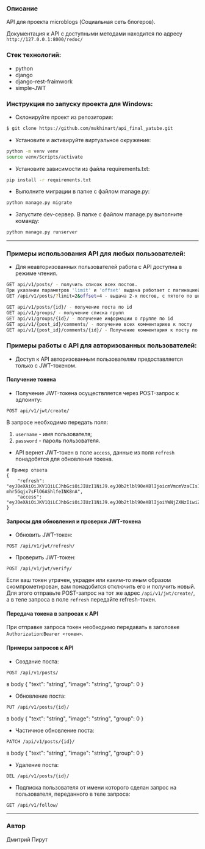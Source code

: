 ### Описание

API для проекта microblogs (Социальная сеть блогеров).

Документация к API с доступными методами находится по адресу ```http://127.0.0.1:8000/redoc/```

### Стек технологий:
- python
- django
- django-rest-fraimwork
- simple-JWT

### Инструкция по запуску проекта для Windows:

- Склонируйте проект из репозитория:

```sh
$ git clone https://github.com/mukhinart/api_final_yatube.git
```

- Установите и активируйте виртуальное окружение:

```sh
python -m venv venv 
source venv/Scripts/activate
``` 

- Установите зависимости из файла requirements.txt:

```sh
pip install -r requirements.txt
``` 

- Выполните миграции в папке с файлом manage.py:

```sh
python manage.py migrate
```

- Запустите dev-сервер. В папке с файлом manage.py выполните команду:

```sh
python manage.py runserver
```

***

### Примеры использования API для любых пользователей:

- Для неавторизованных пользователей работа с API доступна в режиме чтения.

```sh
GET api/v1/posts/ - получить список всех постов.
При указании параметров 'limit' и 'offset' выдача работает с пагинацией:
GET /api/v1/posts/?limit=2&offset=4 - выдача 2-х постов, с пятого по шестой
```

```sh
GET api/v1/posts/{id}/ - получение поста по id
GET api/v1/groups/ - получение списка групп
GET api/v1/groups/{id}/ - получение информации о группе по id
GET api/v1/{post_id}/comments/ - получение всех комментариев к посту
GET api/v1/{post_id}/comments/{id}/ - Получение комментария к посту по id
```

### Примеры работы с API для авторизованных пользователей:

- Доступ к API авторизованным пользователям предоставляется только с JWT-токеном.

#### Получение токена

- Получение JWT-токена осуществляется через POST-запрос к эдпоинту:

```
POST api/v1/jwt/create/
```

В запросе необходимо передать поля:

1. ```username``` - имя пользователя;
2. ```password``` - пароль пользователя.

- API вернет JWT-токен в поле ```access```, данные из поля ```refresh``` понадобятся для обновления токена.

```
# Пример ответа
{
    "refresh": "eyJ0eXAiOiJKV1QiLCJhbGciOiJIUzI1NiJ9.eyJ0b2tlbl90eXBlIjoicmVmcmVzaCIsImV4cCI6MTYyMDk0MTQ3NywianRpIjoiODUzYzE5MTg5NzMwNDQwNTk1ZjI3ZTBmOTAzZDcxZDEiLCJ1c2VyX2lkIjoxfQ.0vJBPIUZG4MjeU_Q-mhr5Gqjx7sFlO6AShlfeINK8nA",
    "access": "eyJ0eXAiOiJKV1QiLCJhbGciOiJIUzI1NiJ9.eyJ0b2tlbl90eXBlIjoiYWNjZXNzIiwiZXhwIjoxNjIwODU1Mzc3LCJqdGkiOiJkY2EwNmRiYTEzNWQ0ZjNiODdiZmQ3YzU2Y2ZjNGE0YiIsInVzZXJfaWQiOjF9.eZfkpeNVfKLzBY7U0h5gMdTwUnGP3LjRn5g8EIvWlVg"
} 
```

#### Запросы для обновления и проверки JWT-токена

- Обновить JWT-токен:

```POST /api/v1/jwt/refresh/```

- Проверить JWT-токен:

```POST /api/v1/jwt/verify/```

Если ваш токен утрачен, украден или каким-то иным образом скомпрометирован, вам понадобится отключить его и получить новый. Для этого отправьте POST-запрос на тот же адрес ```/api/v1/jwt/create/```, а в теле запроса в поле ```refresh``` передайте refresh-токен.

#### Передача токена в запросах к API

При отправке запроса токен необходимо передавать в заголовке ```Authorization```:```Bearer <токен>```.

#### Примеры запросов к API

- Создание поста:

```
POST /api/v1/posts/
```

в body
{
"text": "string",
"image": "string",
"group": 0
}

- Обновление поста:

```
PUT /api/v1/posts/{id}/
```

в body
{
"text": "string",
"image": "string",
"group": 0
}

- Частичное обновление поста:

```
PATCH /api/v1/posts/{id}/
```

в body
{
"text": "string",
"image": "string",
"group": 0
}

- Удаление поста:

```
DEL /api/v1/posts/{id}/
```

- Подписка пользователя от имени которого сделан запрос на пользователя, переданного в теле запроса:

```
GET /api/v1/follow/
```

***

### Автор

Дмитрий Пирут
